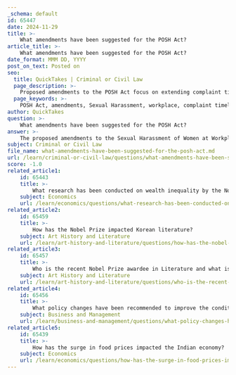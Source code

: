 ```yaml
---
_schema: default
id: 65447
date: 2024-11-29
title: >-
    What amendments have been suggested for the POSH Act?
article_title: >-
    What amendments have been suggested for the POSH Act?
date_format: MMM DD, YYYY
post_on_text: Posted on
seo:
  title: QuickTakes | Criminal or Civil Law
  page_description: >-
    Proposed amendments to the POSH Act focus on extending complaint timelines to one year and eliminating the conciliation process, aiming to enhance protections against sexual harassment in the workplace.
  page_keywords: >-
    POSH Act, amendments, Sexual Harassment, workplace, complaint timelines, conciliation elimination, Employment Tribunal, J.S. Verma Committee, women's protection, legislative changes
author: QuickTakes
question: >-
    What amendments have been suggested for the POSH Act?
answer: >-
    The proposed amendments to the Sexual Harassment of Women at Workplace (Prevention, Prohibition and Redressal) Act, 2013 (commonly known as the POSH Act) were introduced in a Bill before the Rajya Sabha on February 2, 2024. The key amendments suggested in the Amendment Bill 2024 focus on two main areas:\n\n1. **Timeline for Filing Complaints**: The current provision allows complainants to file a complaint within three months from the date of the incident. The proposed amendment seeks to extend this timeline to one year, providing victims with more time to come forward.\n\n2. **Conciliation Process**: The Amendment Bill proposes the elimination of the conciliation process, which is currently part of the complaint resolution mechanism. This change aims to streamline the process and ensure that complaints are addressed more directly and effectively.\n\nAdditionally, the Bill suggests substituting Section 13(4) of the POSH Act, indicating that the employer or the District Judge shall act upon the directions of the Employment Tribunal. This aligns with recommendations from the J.S. Verma Committee, which emphasized the establishment of an Employment Tribunal to handle such cases.\n\nThese amendments are part of ongoing efforts to enhance the efficacy of the POSH Act and address existing loopholes in the law, ensuring better protection for women in the workplace against sexual harassment.
subject: Criminal or Civil Law
file_name: what-amendments-have-been-suggested-for-the-posh-act.md
url: /learn/criminal-or-civil-law/questions/what-amendments-have-been-suggested-for-the-posh-act
score: -1.0
related_article1:
    id: 65443
    title: >-
        What research has been conducted on wealth inequality by the Nobel Prize awardees?
    subject: Economics
    url: /learn/economics/questions/what-research-has-been-conducted-on-wealth-inequality-by-the-nobel-prize-awardees
related_article2:
    id: 65459
    title: >-
        How has the Nobel Prize impacted Korean literature?
    subject: Art History and Literature
    url: /learn/art-history-and-literature/questions/how-has-the-nobel-prize-impacted-korean-literature
related_article3:
    id: 65457
    title: >-
        Who is the recent Nobel Prize awardee in Literature and what is their notable work?
    subject: Art History and Literature
    url: /learn/art-history-and-literature/questions/who-is-the-recent-nobel-prize-awardee-in-literature-and-what-is-their-notable-work
related_article4:
    id: 65456
    title: >-
        What policy changes have been recommended to improve the conditions of gig workers in India?
    subject: Business and Management
    url: /learn/business-and-management/questions/what-policy-changes-have-been-recommended-to-improve-the-conditions-of-gig-workers-in-india
related_article5:
    id: 65439
    title: >-
        How has the surge in food prices impacted the Indian economy?
    subject: Economics
    url: /learn/economics/questions/how-has-the-surge-in-food-prices-impacted-the-indian-economy
---
```


&nbsp;